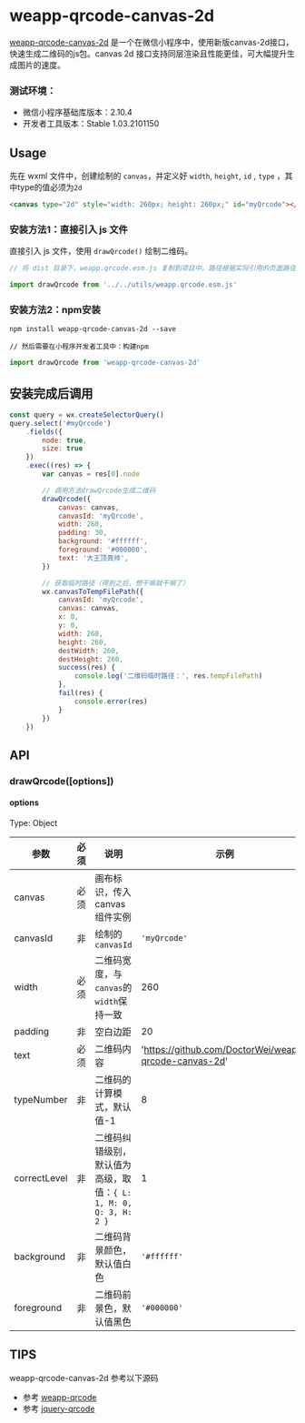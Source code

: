 # weapp-qrcode-canvas-2d

 [weapp-qrcode-canvas-2d](https://github.com/DoctorWei/weapp-qrcode-canvas-2d) 是一个在微信小程序中，使用新版canvas-2d接口，快速生成二维码的js包。canvas 2d 接口支持同层渲染且性能更佳，可大幅提升生成图片的速度。

### 测试环境：
- 微信小程序基础库版本：2.10.4
- 开发者工具版本：Stable 1.03.2101150

## Usage

先在 wxml 文件中，创建绘制的 `canvas`，并定义好 `width`, `height`, `id` , `type` ，其中type的值必须为`2d`

```html
<canvas type="2d" style="width: 260px; height: 260px;" id="myQrcode"></canvas>
```

### 安装方法1：直接引入 js 文件
直接引入 js 文件，使用 `drawQrcode()` 绘制二维码。

```js
// 将 dist 目录下，weapp.qrcode.esm.js 复制到项目中。路径根据实际引用的页面路径自行改变

import drawQrcode from '../../utils/weapp.qrcode.esm.js'
```

### 安装方法2：npm安装


```
npm install weapp-qrcode-canvas-2d --save

// 然后需要在小程序开发者工具中：构建npm
```


```js
import drawQrcode from 'weapp-qrcode-canvas-2d'
```
## 安装完成后调用

```js
const query = wx.createSelectorQuery()
query.select('#myQrcode')
    .fields({
        node: true,
        size: true
    })
    .exec((res) => {
        var canvas = res[0].node

        // 调用方法drawQrcode生成二维码
        drawQrcode({
            canvas: canvas,
            canvasId: 'myQrcode',
            width: 260,
            padding: 30,
            background: '#ffffff',
            foreground: '#000000',
            text: '大王顶真帅',
        })

        // 获取临时路径（得到之后，想干嘛就干嘛了）
        wx.canvasToTempFilePath({
            canvasId: 'myQrcode',
            canvas: canvas,
            x: 0,
            y: 0,
            width: 260,
            height: 260,
            destWidth: 260,
            destHeight: 260,
            success(res) {
                console.log('二维码临时路径：', res.tempFilePath)
            },
            fail(res) {
                console.error(res)
            }
        })
    })
```


## API

### drawQrcode([options])

#### options

Type: Object

| 参数 | 必须 | 说明 | 示例|
| ------ | ------ | ------ | ------ |
| canvas | 必须 | 画布标识，传入 canvas 组件实例 |  |
| canvasId | 非 | 绘制的`canvasId` | `'myQrcode'` |
| width | 必须 | 二维码宽度，与`canvas`的`width`保持一致 | 260 |
| padding | 非 | 空白边距 | 20 |
| text | 必须 | 二维码内容 | 'https://github.com/DoctorWei/weapp-qrcode-canvas-2d' |
| typeNumber | 非| 二维码的计算模式，默认值-1 | 8 |
| correctLevel | 非| 二维码纠错级别，默认值为高级，取值：`{ L: 1, M: 0, Q: 3, H: 2 }` | 1 |
| background | 非 | 二维码背景颜色，默认值白色 | `'#ffffff'` |
| foreground | 非 | 二维码前景色，默认值黑色 | `'#000000'` |

## TIPS

weapp-qrcode-canvas-2d 参考以下源码

- 参考 [weapp-qrcode](https://github.com/yingye/weapp-qrcode)
- 参考 [jquery-qrcode](https://github.com/jeromeetienne/jquery-qrcode)